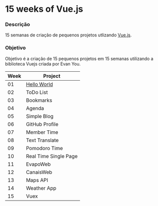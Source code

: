 # 15 weeks of Vue.js

### Descrição
15 semanas de criação de pequenos projetos utlizando [Vue.js](https://vuejs.org).


### Objetivo
Objetivo é a criação de 15 pequenos projetos em 15 semanas utilizando a biblioteca Vuejs criada por Evan You.

| Week | Project |
|------|---------|
|  01  |[ Hello World](./proj1)|
|  02  | ToDo List|
|  03  | Bookmarks|
|  04  | Agenda|
|  05  | Simple Blog|
|  06  | GitHub Profile|
|  07  | Member Time|
|  08  | Text Translate|
|  09  | Pomodoro Time|
|  10  | Real Time Single Page|
|  11  | EvapoWeb|
|  12  | CanaisWeb|
|  13  | Maps API|
|  14  | Weather App|
|  15  | Vuex|

